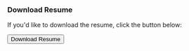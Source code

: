 
<!-- <iframe src="/resume.pdf" width="100%" height="600px" alt="cv">
   
</iframe> -->

### Download Resume

If you'd like to download the resume, click the button below:

<a href="resume.pdf" download>
  <button class="download-btn">Download Resume</button>
</a>

